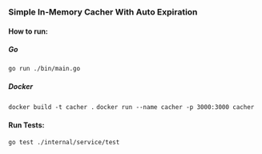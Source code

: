 ### Simple In-Memory Cacher With Auto Expiration

#### How to run:
##### Go
```go run ./bin/main.go```
##### Docker
```docker build -t cacher .```
```docker run --name cacher -p 3000:3000 cacher ```

#### Run Tests:
```go test ./internal/service/test```